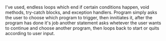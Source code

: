I've used, endless loops which end if certain conditions happen, void methods, try-catch blocks, and exception handlers.
Program simply asks the user to choose which program to trigger, then innitiates it, after the program has done it's job
another statement asks whetever the user wants to continue and choose another program, then loops back to start or quits according to user input.
